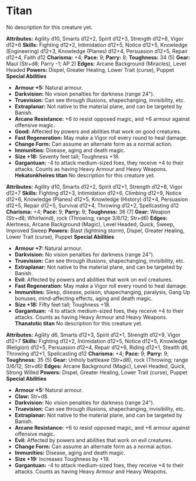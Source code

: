 # Titan

No description for this creature yet.

**Attributes:** Agility d10, Smarts d12+2, Spirit d12+3, Strength d12+8,
Vigor d12+6
**Skills:** Fighting d12+2, Intimidation d12+5, Notice d12+5, Knowledge
(Engineering) d12+3, Knowledge (Planes) d12+4, Persuasion d12+5, Repair
d12+4, Faith d12
**Charisma:** +4; **Pace:** 9; **Parry:** 8; **Toughness:** 34 (5)
**Gear:** Maul (Str+d8; Parry -1; AP 2)
**Edges:** Arcane Background (Miracles), Level Headed
**Powers:** Dispel, Greater Healing, Lower Trait (curse), Puppet
**Special Abilities**

- **Armour +5:** Natural armour.
- **Darkvision:** No vision penalties for darkness (range 24").
- **Truevision:** Can see through illusions, shapechanging,
invisibility, etc.
- **Extraplanar:** Not native to the material plane, and can be targeted
by Banish.
- **Arcane Resistance:** +6 to resist opposed magic, and +6 armour
against offensive magic.
- **Good:** Affected by powers and abilities that work on good
creatures.
- **Fast Regeneration:** May make a Vigor roll every round to heal
damage.
- **Change Form:** Can assume an alternate form as a normal action.
- **Immunities:** Disease, aging and death magic.
- **Size +18:** Seventy feet tall; Toughness +18.
- **Gargantuan:** -4 to attack medium-sized foes, they receive +4 to
their attacks. Counts as having Heavy Armour and Heavy Weapons.
**Hekatonkheires titan**
No description for this creature yet.

**Attributes:** Agility d10, Smarts d12+2, Spirit d12+1, Strength d12+8,
Vigor d12+7
**Skills:** Fighting d12+3, Intimidation d12+6, Climbing d12+9, Notice
d12+6, Knowledge (Planes) d12+5, Knowledge (History) d12+4, Persuasion
d12+5, Repair d12+5, Survival d12+4, Throwing d12+2, Spellcasting d12
**Charisma:** +4; **Pace:** 9; **Parry:** 9; **Toughness:** 36 (7)
**Gear:** Weapon (Str+d8; Whirlwind), rock (Throwing; range 3/6/12;
Str+d6)
**Edges:** Alertness, Arcane Background (Magic), Level Headed, Quick,
Sweep, Improved Sweep
**Powers:** Blast (lightning storm), Dispel, Greater Healing, Lower
Trait (curse), Puppet
**Special Abilities**

- **Armour +7:** Natural armour.
- **Darkvision:** No vision penalties for darkness (range 24").
- **Truevision:** Can see through illusions, shapechanging,
invisibility, etc.
- **Extraplanar:** Not native to the material plane, and can be targeted
by Banish.
- **Evil:** Affected by powers and abilities that work on evil
creatures.
- **Fast Regeneration:** May make a Vigor roll every round to heal
damage.
- **Immunities:** Sleep, disease, poison, shapechanging, paralysis, Gang
Up bonuses, mind-affecting effects, aging and death magic.
- **Size +18:** Fifty feet tall; Toughness +18.
- **Gargantuan:** -4 to attack medium-sized foes, they receive +4 to
their attacks. Counts as having Heavy Armour and Heavy Weapons.
**Thanatotic titan**
No description for this creature yet.

**Attributes:** Agility d6, Smarts d12+3, Spirit d12+1, Strength d12+9,
Vigor d12+7
**Skills:** Fighting d12+2, Intimidation d12+5, Notice d12+5, Knowledge
(Religion) d12+5, Persuasion d12+4, Repair d12+6, Riding d12+1, Stealth
d6, Throwing d12+1, Spellcasting d12
**Charisma:** +4; **Pace:** 9; **Parry:** 9; **Toughness:** 35 (5)
**Gear:** Unholy battleaxe (Str+d8), rock (Throwing; range 3/6/12;
Str+d6)
**Edges:** Arcane Background (Magic), Level Headed, Quick, Strong
Willed
**Powers:** Dispel, Greater Healing, Lower Trait (curse), Puppet
**Special Abilities**

- **Armour +5:** Natural armour.
- **Claw:** Str+d8.
- **Darkvision:** No vision penalties for darkness (range 24").
- **Truevision:** Can see through illusions, shapechanging,
invisibility, etc.
- **Extraplanar:** Not native to the material plane, and can be targeted
by Banish.
- **Arcane Resistance:** +6 to resist opposed magic, and +6 armour
against offensive magic.
- **Evil:** Affected by powers and abilities that work on evil
creatures.
- **Change Form:** Can assume an alternate form as a normal action.
- **Immunities:** Disease, aging and death magic.
- **Size +19:** Increases Toughness by +19.
- **Gargantuan:** -4 to attack medium-sized foes, they receive +4 to
their attacks. Counts as having Heavy Armour and Heavy Weapons.
